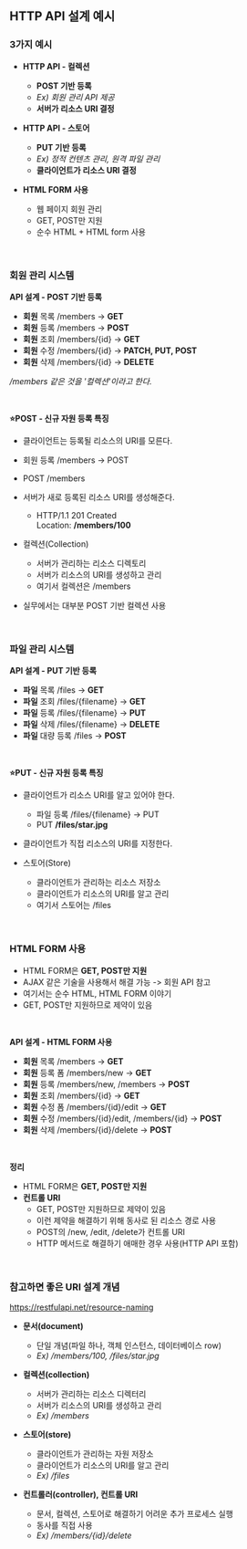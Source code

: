 ## HTTP API 설계 예시

### 3가지 예시

* <strong>HTTP API - 컬렉션</strong>
  * <strong>POST 기반 등록</strong> 
  * <em>Ex) 회원 관리 API 제공</em>
  * <strong>서버가 리소스 URI 결정</strong>


* <strong>HTTP API - 스토어</strong> 
  * <strong>PUT 기반 등록</strong> 
  * <em>Ex) 정적 컨텐츠 관리, 원격 파일 관리</em> 
  * <strong>클라이언트가 리소스 URI 결정</strong>


* <strong>HTML FORM 사용</strong> 
  * 웹 페이지 회원 관리 
  * GET, POST만 지원
  * 순수 HTML + HTML form 사용
  
<br>

### 회원 관리 시스템 
<strong>API 설계 - POST 기반 등록</strong>
* <strong>회원</strong> 목록 /members -> <strong>GET</strong> 
* <strong>회원</strong> 등록 /members -> <strong>POST</strong>
* <strong>회원</strong> 조회 /members/{id} -> <strong>GET</strong> 
* <strong>회원</strong> 수정 /members/{id} -> <strong>PATCH, PUT, POST</strong> 
* <strong>회원</strong> 삭제 /members/{id} -> <strong>DELETE</strong>

<em>/members 같은 것을 '컬렉션'이라고 한다.</em>

<br>

<strong>⭐️POST - 신규 자원 등록 특징</strong>
* 클라이언트는 등록될 리소스의 URI를 모른다. 
* 회원 등록 /members -> POST 
* POST /members


* 서버가 새로 등록된 리소스 URI를 생성해준다. 
  * HTTP/1.1 201 Created <br>
  Location: <strong>/members/100</strong>


* 컬렉션(Collection)
  * 서버가 관리하는 리소스 디렉토리 
  * 서버가 리소스의 URI를 생성하고 관리 
  * 여기서 컬렉션은 /members


* 실무에서는 대부분 POST 기반 컬렉션 사용

<br>

### 파일 관리 시스템 
<strong>API 설계 - PUT 기반 등록</strong>
* <strong>파일</strong> 목록 /files -> <strong>GET</strong> 
* <strong>파일</strong> 조회 /files/{filename} -> <strong>GET</strong> 
* <strong>파일</strong> 등록 /files/{filename} -> <strong>PUT </strong>
* <strong>파일</strong> 삭제 /files/{filename} -> <strong>DELETE </strong>
* <strong>파일</strong> 대량 등록 /files -> <strong>POST</strong>

<br>

<strong>⭐️PUT - 신규 자원 등록 특징</strong>
* 클라이언트가 리소스 URI를 알고 있어야 한다. 
  * 파일 등록 /files/{filename} -> PUT 
  * PUT <strong>/files/star.jpg</strong>


* 클라이언트가 직접 리소스의 URI를 지정한다.


* 스토어(Store)
  * 클라이언트가 관리하는 리소스 저장소 
  * 클라이언트가 리소스의 URI를 알고 관리 
  * 여기서 스토어는 /files

<br>

### HTML FORM 사용
* HTML FORM은 <strong>GET, POST만 지원</strong> 
* AJAX 같은 기술을 사용해서 해결 가능 -> 회원 API 참고 
* 여기서는 순수 HTML, HTML FORM 이야기 
* GET, POST만 지원하므로 제약이 있음

<br>

<strong>API 설계 - HTML FORM 사용</strong>
* <strong>회원</strong> 목록 /members -> <strong>GET</strong>
* <strong>회원</strong> 등록 폼 /members/new -> <strong>GET</strong>
* <strong>회원</strong> 등록 /members/new, /members -> <strong>POST</strong>
* <strong>회원</strong> 조회 /members/{id} -> <strong>GET</strong>
* <strong>회원</strong> 수정 폼 /members/{id}/edit -> <strong>GET</strong>
* <strong>회원</strong> 수정 /members/{id}/edit, /members/{id} -> <strong>POST</strong>
* <strong>회원</strong> 삭제 /members/{id}/delete -> <strong>POST</strong>

<br>

<strong>정리</strong>
* HTML FORM은 <strong>GET, POST만 지원</strong>
* <strong>컨트롤 URI</strong> 
  * GET, POST만 지원하므로 제약이 있음 
  * 이런 제약을 해결하기 위해 동사로 된 리소스 경로 사용 
  * POST의 /new, /edit, /delete가 컨트롤 URI 
  * HTTP 메서드로 해결하기 애매한 경우 사용(HTTP API 포함)

<br>

### 참고하면 좋은 URI 설계 개념

https://restfulapi.net/resource-naming

* <strong>문서(document)</strong>
  * 단일 개념(파일 하나, 객체 인스턴스, 데이터베이스 row)
  * <em>Ex) /members/100, /files/star.jpg </em>


* <strong>컬렉션(collection)</strong>
  * 서버가 관리하는 리소스 디렉터리 
  * 서버가 리소스의 URI를 생성하고 관리 
  * <em>Ex) /members </em>


* <strong>스토어(store)</strong>
  * 클라이언트가 관리하는 자원 저장소 
  * 클라이언트가 리소스의 URI를 알고 관리 
  * <em>Ex) /files </em>


* <strong>컨트롤러(controller), 컨트롤 URI </strong>
  * 문서, 컬렉션, 스토어로 해결하기 어려운 추가 프로세스 실행 
  * 동사를 직접 사용 
  * <em>Ex) /members/{id}/delete</em>

